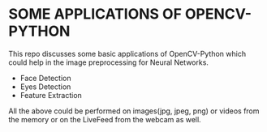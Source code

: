 # SOME APPLICATIONS OF OPENCV-PYTHON

This repo discusses some basic applications of OpenCV-Python which could help in the image preprocessing for Neural Networks.
* Face Detection
* Eyes Detection
* Feature Extraction
  
All the above could be performed on images(jpg, jpeg, png) or videos from the memory or on the LiveFeed from the webcam  as well.
